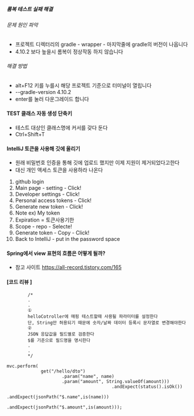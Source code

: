 #####  롬복 테스트 실패 해결
###### 문제 원인 파악
+ 프로젝트 디렉터리의 gradle - wrapper - 마지막줄에 gradle의 버전이 나옵니다
+ 4.10.2 보다 높을시 롬복이 정상작동 하지 않습니다
###### 해결 방법
+ alt+F12 키를 누를시 해당 프로젝트 기준으로 터미널이 열립니다
+ --gradle-version 4.10.2
+ enter를 눌러 다운그레이드 합니다

#### TEST 클래스 자동 생성 단축키
+ 테스트 대상인 클래스명에 커서를 갖다 둔다
+ Ctrl+Shift+T

#### IntelliJ 토큰을 사용해 깃에 올리기

+ 원래 비밀번호 인증을 통해 깃에 업로드 했지만 이제 지원이 제거되었다고한다
+ 대신 개인 액세스 토큰을 사용하라 나온다

1. github login
2. Main page - setting - Click!
3. Developer settings - Click!
4. Personal access tokens - Click!
5. Generate new token - Click!
6. Note ex) My token
7. Expiration = 토큰사용기한
8. Scope - repo - Selecte!
9. Generate token - Copy - Click!
10. Back to IntelliJ - put in the password space

#### Spring에서 view 표현의 흐름은 어떻게 될까?
+ 참고 사이트
https://all-record.tistory.com/165

#### [코드 리뷰 ]

```
        /*
        .
        .
        ①
        helloCotroller에 매핑 테스트할때 사용될 파라미터를 설정한다
        단, String만 허용되기 때문에 숫자/날짜 데이터 등록시 문자열로 변경해야한다
        ②
        JSON 응답값을 필드별로 검증한다
        $를 기준으로 필드명을 명시한다
        .
        .
        */

mvc.perform(
             get("/hello/dto")
                     .param("name", name)
                     .param("amount", String.valueOf(amount)))
                                        .andExpect(status().isOk())
                                        .andExpect(jsonPath("$.name",is(name)))
                                        .andExpect(jsonPath("$.amount",is(amount)));
```